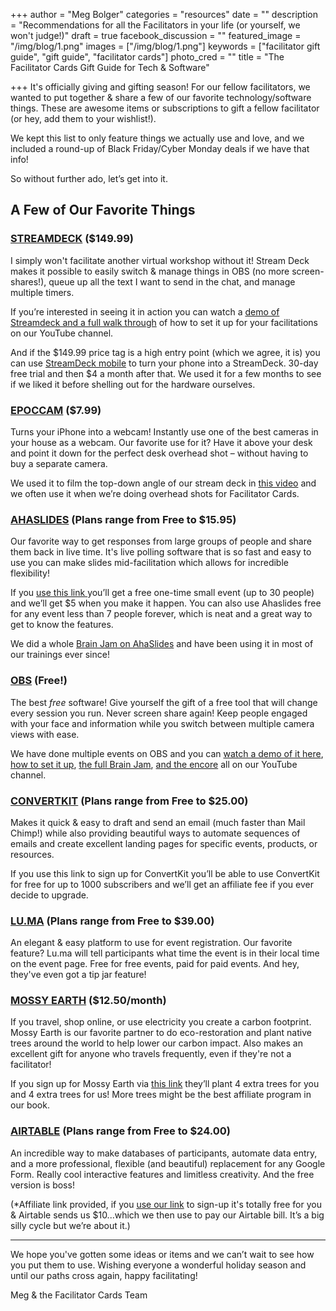 +++
author = "Meg Bolger"
categories = "resources"
date = ""
description = "Recommendations for all the Facilitators in your life (or yourself, we won't judge!)"
draft = true
facebook_discussion = ""
featured_image = "/img/blog/1.png"
images = ["/img/blog/1.png"]
keywords = ["facilitator gift guide", "gift guide", "facilitator cards"]
photo_cred = ""
title = "The Facilitator Cards Gift Guide for Tech & Software"

+++
It's officially giving and gifting season! For our fellow facilitators, we wanted to put together & share a few of our favorite technology/software things. These are awesome items or subscriptions to gift a fellow facilitator (or hey, add them to your wishlist!).

We kept this list to only feature things we actually use and love, and we included a round-up of Black Friday/Cyber Monday deals if we have that info!

So without further ado, let’s get into it.

## **A Few of Our Favorite Things**

### [**STREAMDECK**](https://www.elgato.com/en/stream-deck) **($149.99)**

I simply won't facilitate another virtual workshop without it! Stream Deck makes it possible to easily switch & manage things in OBS (no more screen-shares!), queue up all the text I want to send in the chat, and manage multiple timers.

If you’re interested in seeing it in action you can watch a [demo of Streamdeck and a full walk through](https://www.youtube.com/watch?v=cvRq_pdhWSY) of how to set it up for your facilitations on our YouTube channel.

And if the $149.99 price tag is a high entry point (which we agree, it is) you can use [StreamDeck mobile](https://www.elgato.com/en/stream-deck-mobile) to turn your phone into a StreamDeck. 30-day free trial and then $4 a month after that. We used it for a few months to see if we liked it before shelling out for the hardware ourselves.

### [**EPOCCAM**](https://www.elgato.com/en/epoccam) **($7.99)**

Turns your iPhone into a webcam! Instantly use one of the best cameras in your house as a webcam. Our favorite use for it? Have it above your desk and point it down for the perfect desk overhead shot – without having to buy a separate camera.

We used it to film the top-down angle of our stream deck in [this video](https://youtu.be/_8uZ40_z2Dc) and we often use it when we’re doing overhead shots for Facilitator Cards.

### [**AHASLIDES**](https://ahaslides.com/v1/) **(Plans range from Free to $15.95)**

Our favorite way to get responses from large groups of people and share them back in live time. It's live polling software that is so fast and easy to use you can make slides mid-facilitation which allows for incredible flexibility!

If you [use this link ](https://presenter.ahaslides.com/pages/register?referral-code=13ZJXU9QRY)you’ll get a free one-time small event (up to 30 people) and we’ll get $5 when you make it happen. You can also use Ahaslides free for any event less than 7 people forever, which is neat and a great way to get to know the features.

We did a whole [Brain Jam on AhaSlides](https://www.youtube.com/watch?v=Ph56JhjdmmA) and have been using it in most of our trainings ever since!

### [**OBS**](https://obsproject.com/) **(Free!)**

The best _free_ software! Give yourself the gift of a free tool that will change every session you run. Never screen share again! Keep people engaged with your face and information while you switch between multiple camera views with ease.

We have done multiple events on OBS and you can [watch a demo of it here](https://www.youtube.com/watch?v=YBNl4Es3iKU), [how to set it up](https://www.youtube.com/watch?v=c_Xf7fq4cwE&t=3s), [the full Brain Jam](https://www.youtube.com/watch?v=XzBFHvP-Pgk), [and the encore](https://www.youtube.com/watch?v=mJLA0b6xzeA) all on our YouTube channel.

### [**CONVERTKIT**](https://convertkit.com/) **(Plans range from Free to $25.00)**

Makes it quick & easy to draft and send an email (much faster than Mail Chimp!) while also providing beautiful ways to automate sequences of emails and create excellent landing pages for specific events, products, or resources.

If you use this link to sign up for ConvertKit you’ll be able to use ConvertKit for free for up to 1000 subscribers and we’ll get an affiliate fee if you ever decide to upgrade.

### [**LU.MA**](https://lu.ma/) **(Plans range from Free to $39.00)**

An elegant & easy platform to use for event registration. Our favorite feature? Lu.ma will tell participants what time the event is in their local time on the event page. Free for free events, paid for paid events. And hey, they've even got a tip jar feature!

### [**MOSSY EARTH**](https://www.mossy.earth/) **($12.50/month)**

If you travel, shop online, or use electricity you create a carbon footprint. Mossy Earth is our favorite partner to do eco-restoration and plant native trees around the world to help lower our carbon impact. Also makes an excellent gift for anyone who travels frequently, even if they're not a facilitator!

If you sign up for Mossy Earth via [this link](https://www.mossy.earth/membership?referral=MEG7X9HQRB) they’ll plant 4 extra trees for you and 4 extra trees for us! More trees might be the best affiliate program in our book.

### [**AIRTABLE**](https://airtable.com/invite/r/SfqPiwTs) **(Plans range from Free to $24.00)**

An incredible way to make databases of participants, automate data entry, and a more professional, flexible (and beautiful) replacement for any Google Form. Really cool interactive features and limitless creativity. And the free version is boss!

(*Affiliate link provided, if you [use our link](https://airtable.com/invite/r/SfqPiwTs) to sign-up it's totally free for you & Airtable sends us $10...which we then use to pay our Airtable bill. It’s a big silly cycle but we’re about it.)

***

We hope you've gotten some ideas or items and we can’t wait to see how you put them to use. Wishing everyone a wonderful holiday season and until our paths cross again, happy facilitating!

Meg & the Facilitator Cards Team